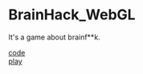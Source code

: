 # BrainHack_WebGL

It's a game about brainf**k.

[code](https://github.com/TAKU1101/BF_game)   
[play](https://taku1101.github.io/BrainHack_WebGL/)